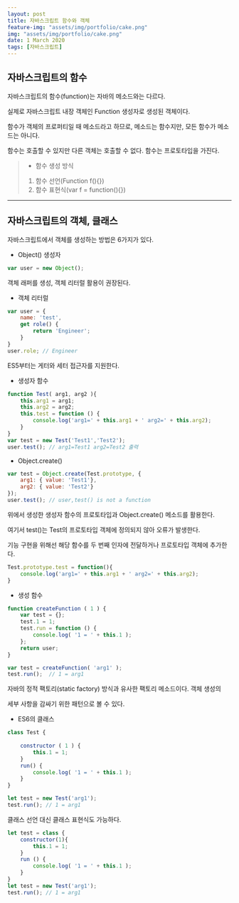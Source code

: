 ```yaml
---
layout: post
title: 자바스크립트 함수와 객체
feature-img: "assets/img/portfolio/cake.png"
img: "assets/img/portfolio/cake.png"
date: 1 March 2020
tags: [자바스크립트]
---
```



## 자바스크립트의 함수

자바스크립트의 함수(function)는 자바의 메소드와는 다르다.

실제로 자바스크립트 내장 객체인 Function 생성자로 생성된 객체이다.

함수가 객체의 프로퍼티일 때 메소드라고 하므로, 메소드는 함수지만, 모든 함수가 메소드는 아니다.

함수는 호출할 수 있지만 다른 객체는 호출할 수 없다. 함수는 프로토타입을 가진다.

> - 함수 생성 방식
> 1. 함수 선언(Function f(){})
> 2. 함수 표현식(var f = function(){})


***


## 자바스크립트의 객체, 클래스


자바스크립트에서 객체를 생성하는 방법은 6가지가 있다.

- Object() 생성자

```javascript
var user = new Object();
```

객체 래퍼를 생성, 객체 리터럴 활용이 권장된다.

- 객체 리터럴

```javascript
var user = {
    name: 'test',
    get role() {
        return 'Engineer';
    }
}
user.role; // Engineer
```

ES5부터는 게터와 세터 접근자를 지원한다.


- 생성자 함수

```javascript
function Test( arg1, arg2 ){
    this.arg1 = arg1;
    this.arg2 = arg2;
    this.test = function () {
        console.log('arg1=' + this.arg1 + ' arg2=' + this.arg2);
    }
}
var test = new Test('Test1','Test2');
user.test(); // arg1=Test1 arg2=Test2 출력
```

- Object.create()

```javascript
var test = Object.create(Test.prototype, {
    arg1: { value: 'Test1'},
    arg2: { value: 'Test2'}
});
user.test(); // user,test() is not a function 
```

위에서 생성한 생성자 함수의 프로토타입과 Object.create() 메소드를 활용한다.

여기서 test()는 Test의 프로토타입 객체에 정의되지 않아 오류가 발생한다.

기능 구현을 위해선 해당 함수를 두 번째 인자에 전달하거나 프로토타입 객체에 추가한다.

```javascript
Test.prototype.test = function(){
    console.log('arg1=' + this.arg1 + ' arg2=' + this.arg2);
}
```

- 생성 함수

```javascript
function createFunction ( 1 ) {
    var test = {};
    test.1 = 1;
    test.run = function () {
        console.log( '1 = ' + this.1 );
    };
    return user;
}

var test = createFunction( 'arg1' );
test.run();  // 1 = arg1
```

자바의 정적 팩토리(static factory) 방식과 유사한 팩토리 메소드이다. 객체 생성의

세부 사항을 감싸기 위한 패턴으로 볼 수 있다.

- ES6의 클래스

```javascript
class Test {
    
    constructor ( 1 ) {
        this.1 = 1;
    }
    run() {
        console.log( '1 = ' + this.1 );
    }
}

let test = new Test('arg1');
test.run(); // 1 = arg1
```

클래스 선언 대신 클래스 표현식도 가능하다.

```javascript
let test = class {
    constructor(1){
        this.1 = 1;
    }
    run () {
        console.log( '1 = ' + this.1 );
    }
}
let test = new Test('arg1');
test.run(); // 1 = arg1
```





